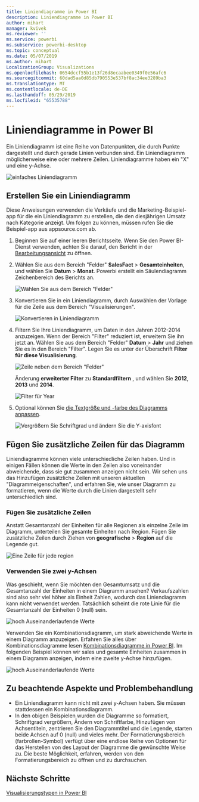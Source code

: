 ```yaml
---
title: Liniendiagramme in Power BI
description: Liniendiagramme in Power BI
author: mihart
manager: kvivek
ms.reviewer: ''
ms.service: powerbi
ms.subservice: powerbi-desktop
ms.topic: conceptual
ms.date: 05/07/2019
ms.author: mihart
LocalizationGroup: Visualizations
ms.openlocfilehash: 0654dccf55b1e13f26d8ecaabee0349f0e56afc6
ms.sourcegitcommit: 60dad5aa0d85db790553e537bf8ac34ee3289ba3
ms.translationtype: MT
ms.contentlocale: de-DE
ms.lasthandoff: 05/29/2019
ms.locfileid: "65535788"
---
```

# <a name="line-charts-in-power-bi"></a>Liniendiagramme in Power BI
Ein Liniendiagramm ist eine Reihe von Datenpunkten, die durch Punkte dargestellt und durch gerade Linien verbunden sind. Ein Liniendiagramm möglicherweise eine oder mehrere Zeilen. Liniendiagramme haben ein "X" und eine y-Achse. 

![einfaches Liniendiagramm](media/power-bi-line-charts/power-bi-line.png)

## <a name="create-a-line-chart"></a>Erstellen Sie ein Liniendiagramm
Diese Anweisungen verwenden die Verkäufe und die Marketing-Beispiel-app für die ein Liniendiagramm zu erstellen, die den diesjährigen Umsatz nach Kategorie anzeigt. Um folgen zu können, müssen rufen Sie die Beispiel-app aus appsource.com ab.

1. Beginnen Sie auf einer leeren Berichtsseite. Wenn Sie den Power BI-Dienst verwenden, achten Sie darauf, den Bericht in der [Bearbeitungsansicht](../service-interact-with-a-report-in-editing-view.md) zu öffnen.

2. Wählen Sie aus dem Bereich "Felder" **SalesFact** \> **Gesamteinheiten**, und wählen Sie **Datum** > **Monat**.  Powerbi erstellt ein Säulendiagramm Zeichenbereich des Berichts an.

    ![Wählen Sie aus dem Bereich "Felder"](media/power-bi-line-charts/power-bi-step1.png)

4. Konvertieren Sie in ein Liniendiagramm, durch Auswählen der Vorlage für die Zeile aus dem Bereich "Visualisierungen". 

    ![Konvertieren in Liniendiagramm](media/power-bi-line-charts/power-bi-convert-to-line.png)
   

4. Filtern Sie Ihre Liniendiagramm, um Daten in den Jahren 2012-2014 anzuzeigen. Wenn der Bereich "Filter" reduziert ist, erweitern Sie ihn jetzt an. Wählen Sie aus dem Bereich "Felder" **Datum** \> **Jahr** und ziehen Sie es in den Bereich "Filter". Legen Sie es unter der Überschrift **Filter für diese Visualisierung**. 
     
    ![Zeile neben dem Bereich "Felder"](media/power-bi-line-charts/power-bi-year-filter.png)

    Änderung **erweiterter Filter** zu **Standardfiltern** , und wählen Sie **2012**, **2013** und **2014**.

    ![Filter für Year](media/power-bi-line-charts/power-bi-filter-year.png)

6. Optional können Sie [die Textgröße und -farbe des Diagramms anpassen](power-bi-visualization-customize-title-background-and-legend.md). 

    ![Vergrößern Sie Schriftgrad und ändern Sie die Y-axisfont](media/power-bi-line-charts/power-bi-line-3years.png)

## <a name="add-additional-lines-to-the-chart"></a>Fügen Sie zusätzliche Zeilen für das Diagramm
Liniendiagramme können viele unterschiedliche Zeilen haben. Und in einigen Fällen können die Werte in den Zeilen also voneinander abweichende, dass sie gut zusammen anzeigen nicht sein. Wir sehen uns das Hinzufügen zusätzliche Zeilen mit unseren aktuellen "Diagrammeigenschaften", und erfahren Sie, wie unser Diagramm zu formatieren, wenn die Werte durch die Linien dargestellt sehr unterschiedlich sind. 

### <a name="add-additional-lines"></a>Fügen Sie zusätzliche Zeilen
Anstatt Gesamtanzahl der Einheiten für alle Regionen als einzelne Zeile im Diagramm, unterteilen Sie gesamte Einheiten nach Region. Fügen Sie zusätzliche Zeilen durch Ziehen von **geografische** > **Region** auf die Legende gut.

   ![Eine Zeile für jede region](media/power-bi-line-charts/power-bi-line-regions.png)


### <a name="use-two-y-axes"></a>Verwenden Sie zwei y-Achsen
Was geschieht, wenn Sie möchten den Gesamtumsatz und die Gesamtanzahl der Einheiten in einem Diagramm ansehen? Verkaufszahlen sind also sehr viel höher als Einheit Zahlen, wodurch das Liniendiagramm kann nicht verwendet werden. Tatsächlich scheint die rote Linie für die Gesamtanzahl der Einheiten 0 (null) sein.

   ![hoch Auseinanderlaufende Werte](media/power-bi-line-charts/power-bi-diverging.png)

Verwenden Sie ein Kombinationsdiagramm, um stark abweichende Werte in einem Diagramm anzuzeigen. Erfahren Sie alles über Kombinationsdiagramme lesen [Kombinationsdiagramme in Power BI](power-bi-visualization-combo-chart.md). Im folgenden Beispiel können wir sales und gesamte Einheiten zusammen in einem Diagramm anzeigen, indem eine zweite y-Achse hinzufügen. 

   ![hoch Auseinanderlaufende Werte](media/power-bi-line-charts/power-bi-dual-axes.png)

## <a name="considerations-and-troubleshooting"></a>Zu beachtende Aspekte und Problembehandlung
* Ein Liniendiagramm kann nicht mit zwei y-Achsen haben.  Sie müssen stattdessen ein Kombinationsdiagramm.
* In den obigen Beispielen wurden die Diagramme so formatiert, Schriftgrad vergrößern, Ändern von Schriftfarbe, Hinzufügen von Achsentiteln, zentrieren Sie den Diagrammtitel und die Legende, starten beide Achsen auf 0 (null) und vieles mehr. Der Formatierungsbereich (farbrollen-Symbol) verfügt über eine endlose Reihe von Optionen für das Herstellen von des Layout der Diagramme die gewünschte Weise zu. Die beste Möglichkeit, erfahren, werden von den Formatierungsbereich zu öffnen und zu durchsuchen.

## <a name="next-steps"></a>Nächste Schritte

[Visualisierungstypen in Power BI](power-bi-visualization-types-for-reports-and-q-and-a.md)


